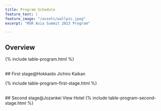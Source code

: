 ```yaml
---
title: Program Schedule
feature_text: |
feature_image: "/assets/wallpic.jpeg"
excerpt: "MSR Asia Summit 2023 Program"

---
```

<!-- <small>Talk 20 mins, QA 5 mins.</small> -->

## Overview 

{% include table-program.html %}

<br>
## First stage@Hokkaido Jichiro Kaikan

{% include table-program-first-stage.html %}

<br>
## Second stage@Jozankei View Hotel
{% include table-program-second-stage.html %}
